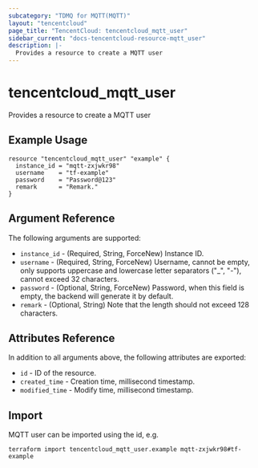```yaml
---
subcategory: "TDMQ for MQTT(MQTT)"
layout: "tencentcloud"
page_title: "TencentCloud: tencentcloud_mqtt_user"
sidebar_current: "docs-tencentcloud-resource-mqtt_user"
description: |-
  Provides a resource to create a MQTT user
---
```


# tencentcloud_mqtt_user

Provides a resource to create a MQTT user

## Example Usage

```hcl
resource "tencentcloud_mqtt_user" "example" {
  instance_id = "mqtt-zxjwkr98"
  username    = "tf-example"
  password    = "Password@123"
  remark      = "Remark."
}
```

## Argument Reference

The following arguments are supported:

* `instance_id` - (Required, String, ForceNew) Instance ID.
* `username` - (Required, String, ForceNew) Username, cannot be empty, only supports uppercase and lowercase letter separators ("_", "-"), cannot exceed 32 characters.
* `password` - (Optional, String, ForceNew) Password, when this field is empty, the backend will generate it by default.
* `remark` - (Optional, String) Note that the length should not exceed 128 characters.

## Attributes Reference

In addition to all arguments above, the following attributes are exported:

* `id` - ID of the resource.
* `created_time` - Creation time, millisecond timestamp.
* `modified_time` - Modify time, millisecond timestamp.


## Import

MQTT user can be imported using the id, e.g.

```
terraform import tencentcloud_mqtt_user.example mqtt-zxjwkr98#tf-example
```


